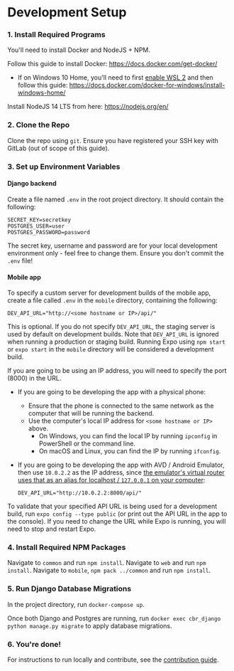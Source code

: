 # Development Setup

### 1. Install Required Programs

You'll need to install Docker and NodeJS + NPM.

Follow this guide to install Docker: https://docs.docker.com/get-docker/
- If on Windows 10 Home, you'll need to first [enable WSL 2](https://docs.microsoft.com/en-us/windows/wsl/install-win10) and then follow this guide: https://docs.docker.com/docker-for-windows/install-windows-home/

Install NodeJS 14 LTS from here: https://nodejs.org/en/

### 2. Clone the Repo

Clone the repo using `git`. Ensure you have registered your SSH key with GitLab (out of scope of this guide).

### 3. Set up Environment Variables

#### Django backend

Create a file named `.env` in the root project directory. It should contain the following:

```
SECRET_KEY=secretkey
POSTGRES_USER=user
POSTGRES_PASSWORD=password
```

The secret key, username and password are for your local development environment only - feel free to change them. Ensure you don't commit the `.env` file!

#### Mobile app

To specify a custom server for development builds of the mobile app, create a file called `.env` in
the `mobile` directory, containing the following:

```
DEV_API_URL="http://<some hostname or IP>/api/"
```

This is optional. If you do not specify `DEV_API_URL`, the staging server is used by default on development builds. Note
that `DEV_API_URL` is ignored when running a production or staging build. Running Expo using `npm start` or `expo start`
in the `mobile` directory will be considered a development build.

If you are going to be using an IP address, you will need to specify the port (8000) in the URL.
* If you are going to be developing the app with a physical phone:
  * Ensure that the phone is connected to the same network as the computer that will be running the
    backend.
  - Use the computer's local IP address for `<some hostname or IP>` above.
    * On Windows, you can find the local IP by running `ipconfig` in PowerShell or the command line.
    * On macOS and Linux, you can find the IP by running `ifconfig`.
* If you are going to be developing the app with AVD / Android Emulator, then use `10.0.2.2` as the
  IP address, since
  [the emulator's virtual router uses that as an alias for localhost / `127.0.0.1` on your computer](https://developer.android.com/studio/run/emulator-networking#networkaddresses):

  ```
  DEV_API_URL="http://10.0.2.2:8000/api/"
  ```

To validate that your specified API URL is being used for a development build, run `expo config --type public` (or print out the API URL in the app to the console). If you need to change the URL
while Expo is running, you will need to stop and restart Expo.

### 4. Install Required NPM Packages

Navigate to `common` and run `npm install`.
Navigate to `web` and run `npm install`.
Navigate to `mobile`, `npm pack ../common` and run `npm install`.

### 5. Run Django Database Migrations

In the project directory, run `docker-compose up`.

Once both Django and Postgres are running, run `docker exec cbr_django python manage.py migrate` to apply database migrations.

### 6. You're done!

For instructions to run locally and contribute, see the [contribution guide](CONTRIBUTION.md).
